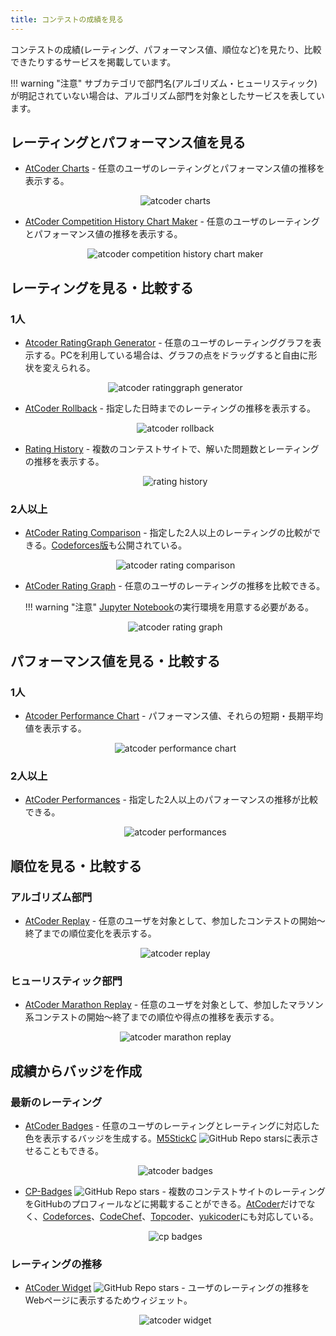 ```yaml
---
title: コンテストの成績を見る
---
```


コンテストの成績(レーティング、パフォーマンス値、順位など)を見たり、比較できたりするサービスを掲載しています。

!!! warning "注意"
    サブカテゴリで部門名(アルゴリズム・ヒューリスティック)が明記されていない場合は、アルゴリズム部門を対象としたサービスを表しています。

## レーティングとパフォーマンス値を見る

- [AtCoder Charts](https://atcoder-charts.netlify.com/) - 任意のユーザのレーティングとパフォーマンス値の推移を表示する。

    <div align="center">
      <img loading = "lazy" src="../../images/web_app/atcoder_charts.png" alt="atcoder charts">
    </div>

- [AtCoder Competition History Chart Maker](https://colab.research.google.com/github/bo9chan/AtCoderCharts/blob/main/CompetitionHistoryChart.ipynb) - 任意のユーザのレーティングとパフォーマンス値の推移を表示する。

    <div align="center">
      <img loading = "lazy" src="../../images/web_app/atcoder_competition_history_chart_maker.png" alt="atcoder competition history chart maker">
    </div>

## レーティングを見る・比較する

### 1人

- [Atcoder RatingGraph Generator](https://atcoder-ratinggraph-generator.herokuapp.com/) - 任意のユーザのレーティンググラフを表示する。PCを利用している場合は、グラフの点をドラッグすると自由に形状を変えられる。

    <div align="center">
      <img loading = "lazy" src="../../images/web_app/atcoder_ratinggraph_generator.png" alt="atcoder ratinggraph generator">
    </div>

- [AtCoder Rollback](https://phocom.github.io/atcoder-rollback/index.html) - 指定した日時までのレーティングの推移を表示する。

    <div align="center">
      <img loading = "lazy" src="../../images/web_app/atcoder_rollback.png" alt="atcoder rollback">
    </div>

- [Rating History](https://rating-history.herokuapp.com/index.html) - 複数のコンテストサイトで、解いた問題数とレーティングの推移を表示する。

    <div align="center">
      <img loading = "lazy" src="../../images/web_app/rating_history.png" alt="rating history">
    </div>


### 2人以上

- [AtCoder Rating Comparison](https://atcoder-rating-comparison.herokuapp.com/?q=) - 指定した2人以上のレーティングの比較ができる。[Codeforces版](https://rika0384.github.io/codeforces_rating_comparison/)も公開されている。

    <div align="center">
      <img loading = "lazy" src="../../images/web_app/atcoder_rating_comparison.png" alt="atcoder rating comparison">
    </div>

- [AtCoder Rating Graph](https://github.com/hiramekun/AtCoderRatingGraph) - 任意のユーザのレーティングの推移を比較できる。

    !!! warning "注意"
        [Jupyter Notebook](https://jupyter.org/)の実行環境を用意する必要がある。

    <div align="center">
      <img loading = "lazy" src="../../images/web_app/atcoder_rating_graph.png" alt="atcoder rating graph">
    </div>

## パフォーマンス値を見る・比較する

### 1人

- [Atcoder Performance Chart](https://atcoder-chart.web.app/) - パフォーマンス値、それらの短期・長期平均値を表示する。

    <div align="center">
      <img loading = "lazy" src="../../images/web_app/atcoder_performance_chart.png" alt="atcoder performance chart">
    </div>

### 2人以上

- [AtCoder Performances](https://atcoderapps.herokuapp.com/atcoderperformances/) - 指定した2人以上のパフォーマンスの推移が比較できる。

    <div align="center">
      <img loading = "lazy" src="../../images/web_app/atcoder_performances.png" alt="atcoder performances">
    </div>

## 順位を見る・比較する

### アルゴリズム部門

- [AtCoder Replay](https://atcoder-replay.kakira.dev/) - 任意のユーザを対象として、参加したコンテストの開始〜終了までの順位変化を表示する。

    <div align="center">
      <img loading = "lazy" src="../../images/web_app/atcoder_replay.png" alt="atcoder replay">
    </div>

### ヒューリスティック部門

- [AtCoder Marathon Replay](https://iilj.github.io/AtCoderMarathonReplay/#/chart/) - 任意のユーザを対象として、参加したマラソン系コンテストの開始〜終了までの順位や得点の推移を表示する。

    <div align="center">
      <img loading = "lazy" src="../../images/web_app/atcoder_marathon_replay.png" alt="atcoder marathon replay">
    </div>

## 成績からバッジを作成

### 最新のレーティング

- [AtCoder Badges](https://atcoder-badges.now.sh/) - 任意のユーザのレーティングとレーティングに対応した色を表示するバッジを生成する。[M5StickC](https://github.com/makutamoto/atcoder-badges-for-m5stickc) ![GitHub Repo stars](https://img.shields.io/github/stars/makutamoto/atcoder-badges-for-m5stickc?style=plastic)に表示させることもできる。

  <div align="center">
    <img loading = "lazy" src="../../images/web_app/atcoder_badges.png" alt="atcoder badges">
  </div>

- [CP-Badges](https://github.com/kehsihba19/CP-Badges) ![GitHub Repo stars](https://img.shields.io/github/stars/kehsihba19/CP-Badges?style=plastic) - 複数のコンテストサイトのレーティングをGitHubのプロフィールなどに掲載することができる。[AtCoder](https://atcoder.jp/)だけでなく、[Codeforces](https://codeforces.com/)、[CodeChef](https://www.codechef.com/)、[Topcoder](https://www.topcoder.com/)、[yukicoder](https://yukicoder.me/)にも対応している。

  <div align="center">
    <img loading = "lazy" src="../../images/web_app/cp_badges.png" alt="cp badges">
  </div>

### レーティングの推移

- [AtCoder Widget](https://github.com/rdrgn/atcoder-widget) ![GitHub Repo stars](https://img.shields.io/github/stars/rdrgn/atcoder-widget?style=plastic) - ユーザのレーティングの推移をWebページに表示するためウィジェット。

  <div align="center">
    <img loading = "lazy" src="../../images/web_app/atcoder_widget.png" alt="atcoder widget">
  </div>
